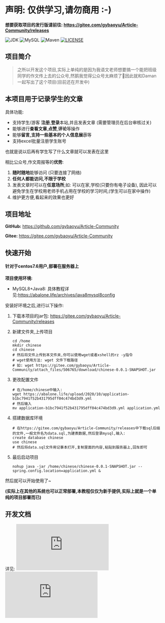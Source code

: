 # 声明: 仅供学习,请勿商用 :-)
**想要获取项目的发行版请前往: https://gitee.com/gybaoyu/Article-Community/releases**

![JDK](https://img.shields.io/badge/JDK-1.8-red.svg)
![MySQL](https://img.shields.io/badge/MySQL-8.0.15-yellow.svg)
![Maven](https://img.shields.io/badge/Maven-3.5.2-blue.svg)
[![LICENSE](https://img.shields.io/badge/license-MIT-black.svg)](https://gitee.com/gybaoyu/Article-Community/blob/master/LICENSE)

## 项目简介

> ​之所以开发这个项目,实际上单纯的是因为我语文老师想要搞一个能把班级同学的作文传上去的公众号,然鹅我觉得公众号太麻烦了🤮因此就和Daman一起写出了这个项目(目前还在开发中)


## 本项目用于记录学生的文章

具体功能: 

- 支持学生/游客 **注册**,**登录**本站,并且发表文章 (需要管理员在后台审核过关)
- 能够进行**查看文章**,**点赞**,**评论**等操作
- 能够**留言,**支持一些**基本的个人信息展示**等
- 支持excel批量注册学生账号

也就是说以后再有学生写了什么文章就可以发表在这里

相比公众号,作文周报等的**优势**:

1. **随时随地**能够访问	(只要连接了网络)
2. **任何人都能访问,不限于学校**
3. 发表文章时可以在**任意场所**,如: 可以在家,学校(只要你有电子设备), 因此可以避免学生在学校用老师手机占用在学校的学习时间,(学生可以在家中操作)
4. 维护更方便,看起来的效果也更好



## 项目地址

**GitHub:** https://github.com/gybaoyu/Article-Community

**Gitee:** https://gitee.com/gybaoyu/Article-Community



## 快速开始

#### 针对于centos7.6用户,部署在服务器上

**项目使用环境:**

- MySQL8+Java8: 具体教程详见:https://abalone.life/archives/java8mysql8config

安装好环境之后,进行以下操作:

1. 下载本项目的jar包: https://gitee.com/gybaoyu/Article-Community/releases

2. 新建文件夹,上传项目

   ```shell
   cd /home
   mkdir chinese
   cd chinese
   # 然后将文件上传到本文件夹,你可以使用wget或者xshell的rz -y指令
   # wget使用方法: wget 文件下载路径
   # 如: wget https://gitee.com/gybaoyu/Article-Community/attach_files/506765/download/chinese-0.0.1-SNAPSHOT.jar
   ```

3. 更改配置文件

   ```shell
   # 在/home/chinese中输入:
   wget https://abalone.life/upload/2020/10/application-b1bc7941f52b431795dff04c474bd3d9.yml
   # 然后输入
   mv application-b1bc7941f52b431795dff04c474bd3d9.yml application.yml
   ```

4. 搭建数据库环境

   ```shell
   # 在https://gitee.com/gybaoyu/Article-Community/releases中下载sql后缀的文件,一般文件名为data.sql,为建表数据,然后登录mysql,输入:
   create database chinese
   use chinese
   # 然后将data.sql文件用记事本打开,复制里面的内容,粘贴到服务器上,回车即可
   ```

5. 最后启动项目

   ```shell
   nohup java -jar /home/chinese/chinese-0.0.1-SNAPSHOT.jar --spring.config.location=application.yml &
   ```

然后就可以开始使用了~

**(实际上在其他的系统也可以正常部署,本教程仅仅为新手提供,实际上就是一个单纯的项目部署而已)**

## 开发文档

详见: 
![Gitee](https://gitee.com/gybaoyu/Article-Community/blob/master/API.md)
![GitHub](https://github.com/gybaoyu/Article-Community/blob/master/API.md)
